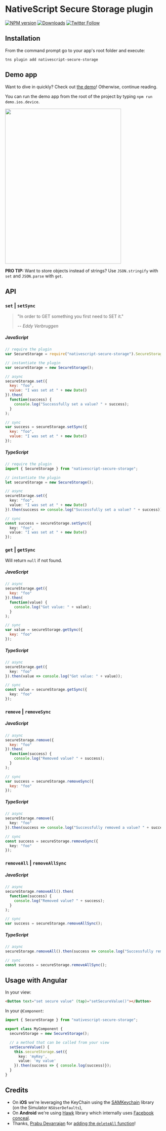 # NativeScript Secure Storage plugin

[![NPM version][npm-image]][npm-url]
[![Downloads][downloads-image]][npm-url]
[![Twitter Follow][twitter-image]][twitter-url]

[npm-image]:http://img.shields.io/npm/v/nativescript-secure-storage.svg
[npm-url]:https://npmjs.org/package/nativescript-secure-storage
[downloads-image]:http://img.shields.io/npm/dm/nativescript-secure-storage.svg
[twitter-image]:https://img.shields.io/twitter/follow/eddyverbruggen.svg?style=social&label=Follow%20me
[twitter-url]:https://twitter.com/eddyverbruggen

## Installation
From the command prompt go to your app's root folder and execute:

```
tns plugin add nativescript-secure-storage
```

## Demo app
Want to dive in quickly? Check out [the demo](demo)! Otherwise, continue reading.

You can run the demo app from the root of the project by typing `npm run demo.ios.device`.

<img src="https://raw.githubusercontent.com/EddyVerbruggen/nativescript-secure-storage/master/screenshots/ios-demo.png?v=2" width="375px" height="500px"/>

__PRO TIP:__ Want to store objects instead of strings? Use `JSON.stringify` with `set` and `JSON.parse` with `get`.

## API

### `set` | `setSync`
> "In order to GET something you first need to SET it."
>
> -- _Eddy Verbruggen_

##### JavaScript
```js
// require the plugin
var SecureStorage = require("nativescript-secure-storage").SecureStorage;

// instantiate the plugin
var secureStorage = new SecureStorage();

// async
secureStorage.set({
  key: "foo",
  value: "I was set at " + new Date()
}).then(
  function(success) {
    console.log("Successfully set a value? " + success);
  }
);

// sync
var success = secureStorage.setSync({
  key: "foo",
  value: "I was set at " + new Date()
});
```

##### TypeScript
```typescript
// require the plugin
import { SecureStorage } from "nativescript-secure-storage";

// instantiate the plugin
let secureStorage = new SecureStorage();

// async
secureStorage.set({
  key: "foo",
  value: "I was set at " + new Date()
}).then(success => console.log("Successfully set a value? " + success));

// sync
const success = secureStorage.setSync({
  key: "foo",
  value: "I was set at " + new Date()
});
```

### `get` | `getSync`
Will return `null` if not found.

##### JavaScript
```js
// async
secureStorage.get({
  key: "foo"
}).then(
  function(value) {
    console.log("Got value: " + value);
  }
);

// sync
var value = secureStorage.getSync({
  key: "foo"
});
```

##### TypeScript
```typescript
// async
secureStorage.get({
  key: "foo"
}).then(value => console.log("Got value: " + value));

// sync
const value = secureStorage.getSync({
  key: "foo"
});
```

### `remove` | `removeSync`

##### JavaScript
```js
// async
secureStorage.remove({
  key: "foo"
}).then(
  function(success) {
    console.log("Removed value? " + success);
  }
);

// sync
var success = secureStorage.removeSync({
  key: "foo"
});
```

##### TypeScript
```typescript
// async
secureStorage.remove({
  key: "foo"
}).then(success => console.log("Successfully removed a value? " + success));

// sync
const success = secureStorage.removeSync({
  key: "foo"
});
```

### `removeAll` | `removeAllSync`

##### JavaScript
```js
// async
secureStorage.removeAll().then(
  function(success) {
    console.log("Removed value? " + success);
  }
);

// sync
var success = secureStorage.removeAllSync();
```

##### TypeScript
```typescript
// async
secureStorage.removeAll().then(success => console.log("Successfully removed a value? " + success));

// sync
const success = secureStorage.removeAllSync();
```

## Usage with Angular

In your view:

```html
<Button text="set secure value" (tap)="setSecureValue()"></Button>
```

In your `@Component`:

```typescript
import { SecureStorage } from "nativescript-secure-storage";

export class MyComponent {
  secureStorage = new SecureStorage();

  // a method that can be called from your view
  setSecureValue() {
    this.secureStorage.set({
      key: 'myKey',
      value: 'my value'
    }).then(success => { console.log(success)});
  }
}
```

## Credits
* On __iOS__ we're leveraging the KeyChain using the [SAMKeychain](https://github.com/soffes/SAMKeychain) library (on the Simulator `NSUserDefaults`),
* On __Android__ we're using [Hawk](https://github.com/orhanobut/hawk) library which internally uses [Facebook conceal](https://github.com/facebook/conceal).
* Thanks, [Prabu Devarrajan](https://github.com/prabudevarrajan) for [adding the `deleteAll` function](https://github.com/EddyVerbruggen/nativescript-secure-storage/pull/11)!